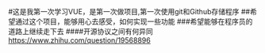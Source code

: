 #这是我第一次学习VUE，是第一次做项目,第一次使用git和Github存储程序
##希望通过这个项目，能够用心去感受，如何实现一些功能
###希望能够在程序员的道路上继续走下去
####开源协议之间有何异同
  https://www.zhihu.com/question/19568896